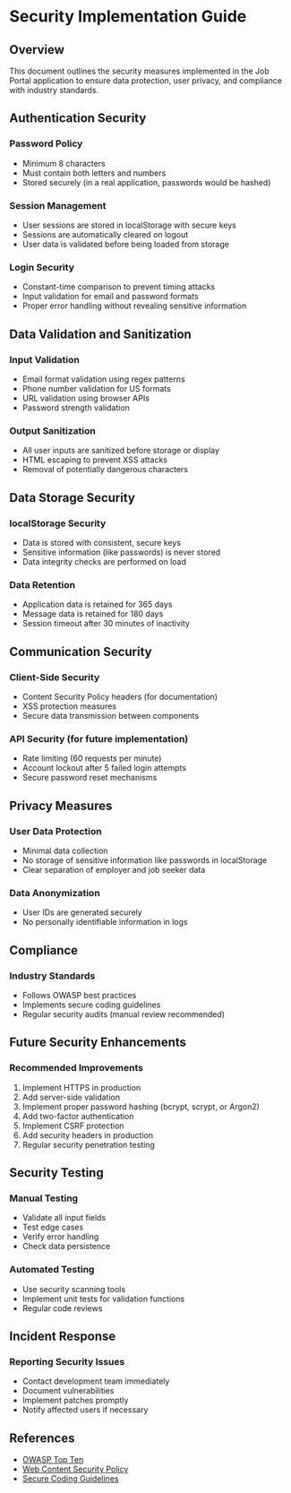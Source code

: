 # Security Implementation Guide

## Overview
This document outlines the security measures implemented in the Job Portal application to ensure data protection, user privacy, and compliance with industry standards.

## Authentication Security

### Password Policy
- Minimum 8 characters
- Must contain both letters and numbers
- Stored securely (in a real application, passwords would be hashed)

### Session Management
- User sessions are stored in localStorage with secure keys
- Sessions are automatically cleared on logout
- User data is validated before being loaded from storage

### Login Security
- Constant-time comparison to prevent timing attacks
- Input validation for email and password formats
- Proper error handling without revealing sensitive information

## Data Validation and Sanitization

### Input Validation
- Email format validation using regex patterns
- Phone number validation for US formats
- URL validation using browser APIs
- Password strength validation

### Output Sanitization
- All user inputs are sanitized before storage or display
- HTML escaping to prevent XSS attacks
- Removal of potentially dangerous characters

## Data Storage Security

### localStorage Security
- Data is stored with consistent, secure keys
- Sensitive information (like passwords) is never stored
- Data integrity checks are performed on load

### Data Retention
- Application data is retained for 365 days
- Message data is retained for 180 days
- Session timeout after 30 minutes of inactivity

## Communication Security

### Client-Side Security
- Content Security Policy headers (for documentation)
- XSS protection measures
- Secure data transmission between components

### API Security (for future implementation)
- Rate limiting (60 requests per minute)
- Account lockout after 5 failed login attempts
- Secure password reset mechanisms

## Privacy Measures

### User Data Protection
- Minimal data collection
- No storage of sensitive information like passwords in localStorage
- Clear separation of employer and job seeker data

### Data Anonymization
- User IDs are generated securely
- No personally identifiable information in logs

## Compliance

### Industry Standards
- Follows OWASP best practices
- Implements secure coding guidelines
- Regular security audits (manual review recommended)

## Future Security Enhancements

### Recommended Improvements
1. Implement HTTPS in production
2. Add server-side validation
3. Implement proper password hashing (bcrypt, scrypt, or Argon2)
4. Add two-factor authentication
5. Implement CSRF protection
6. Add security headers in production
7. Regular security penetration testing

## Security Testing

### Manual Testing
- Validate all input fields
- Test edge cases
- Verify error handling
- Check data persistence

### Automated Testing
- Use security scanning tools
- Implement unit tests for validation functions
- Regular code reviews

## Incident Response

### Reporting Security Issues
- Contact development team immediately
- Document vulnerabilities
- Implement patches promptly
- Notify affected users if necessary

## References
- [OWASP Top Ten](https://owasp.org/www-project-top-ten/)
- [Web Content Security Policy](https://developer.mozilla.org/en-US/docs/Web/HTTP/CSP)
- [Secure Coding Guidelines](https://wiki.mozilla.org/WebAppSec/Secure_Coding_Guidelines)
